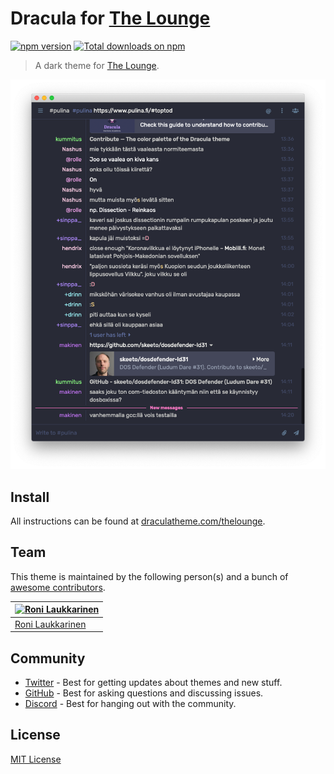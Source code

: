 # Dracula for [The Lounge](https://github.com/thelounge/thelounge)

<a href="https://yarn.pm/thelounge-theme-dracula-official"><img alt="npm version" src="https://img.shields.io/npm/v/thelounge-theme-dracula-official.svg?style=flat-square"></a> <a href="https://npm-stat.com/charts.html?package=thelounge-theme-dracula-official&from=2021-04-13"><img alt="Total downloads on npm" src="https://img.shields.io/npm/dt/thelounge-theme-dracula-official.svg?colorB=007dc7&style=flat-square"></a>

> A dark theme for [The Lounge](https://github.com/thelounge/thelounge).

![Screenshot](./screenshot.png)

## Install

All instructions can be found at [draculatheme.com/thelounge](https://draculatheme.com/thelounge).

## Team

This theme is maintained by the following person(s) and a bunch of [awesome contributors](https://github.com/dracula/thelounge/graphs/contributors).

| [![Roni Laukkarinen](https://avatars2.githubusercontent.com/u/1534150?s=70&u=fe1625aee7efcd85a64ddabfe4e415151c6be55d&v=4)](https://github.com/ronilaukkarinen) |
| --------------------------------------------------------------------------------------------------------------------------------------------------------------- |
| [Roni Laukkarinen](https://github.com/ronilaukkarinen)                                                                                                          |

## Community

- [Twitter](https://twitter.com/draculatheme) - Best for getting updates about themes and new stuff.
- [GitHub](https://github.com/dracula/dracula-theme/discussions) - Best for asking questions and discussing issues.
- [Discord](https://draculatheme.com/discord-invite) - Best for hanging out with the community.

## License

[MIT License](./LICENSE)
